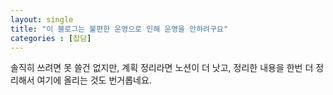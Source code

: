 ```yaml
---
layout: single
title: "이 블로그는 불편한 운영으로 인해 운영을 안하려구요"
categories : [잡담]
---
```


솔직히 쓰려면 못 쓸건 없지만, 계획 정리라면 노션이 더 낫고, 정리한 내용을 한번 더 정리해서 여기에 올리는 것도 번거롭네요.

